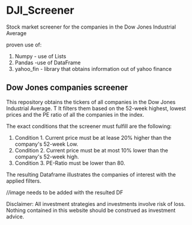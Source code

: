 # DJI_Screener
Stock market screener for the companies in the Dow Jones Industrial Average

proven use of:
 1) Numpy - use of Lists
 2) Pandas -use of DataFrame
 3) yahoo_fin - library that obtains information out of yahoo finance

## Dow Jones companies screener
This repository obtains the tickers of all companies in the Dow Jones Industrial Average. T It filters them based on the 52-week highest, lowest prices and the PE ratio of all the companies in the index. 

The exact conditions that the screener must fulfill are the following:

  1) Condition 1. Current price must be at lease 20% higher than the company's 52-week Low.
  2) Condition 2. Current price must be at most 10% lower than the company's 52-week high.
  3) Condition 3. PE-Ratio must be lower than 80.

The resulting Dataframe illustrates the companies of interest with the applied filters. 

//image needs to be added with the resulted DF

Disclaimer: All investment strategies and investments involve risk of loss. Nothing contained in this website should be construed as investment advice.


